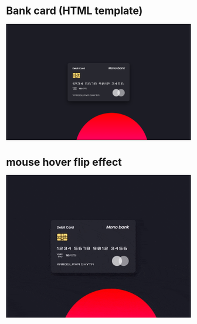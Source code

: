 # Bank card (HTML template)

<div align="center">
    <a href="https://github.com/risozhor/bank_card_-HTML_template-">
        <img src="card.png">
    </a>
</div>

# mouse hover flip effect

<div align="center">
    <a href="https://github.com/risozhor/bank_card_-HTML_template-">
        <img src="card.gif">
    </a>
</div>
